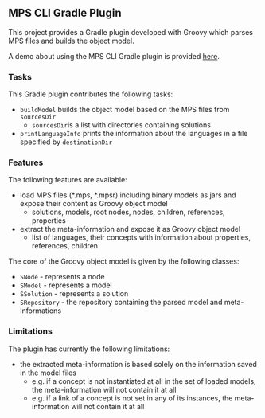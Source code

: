 ## MPS CLI Gradle Plugin

This project provides a Gradle plugin developed with Groovy which parses MPS files and builds the object model.

A demo about using the MPS CLI Gradle plugin is provided [here](../demos/gradle-plugin-use/Readme.md).

### Tasks
This Gradle plugin contributes the following tasks:
- `buildModel` builds the object model based on the MPS files from `sourcesDir` 
  - `sourcesDir`is a list with directories containing solutions
- `printLanguageInfo` prints the information about the languages in a file specified by `destinationDir`

### Features
The following features are available:
- load MPS files (*.mps, *.mpsr) including binary models as jars and expose their content as Groovy object model 
  - solutions, models, root nodes, nodes, children, references, properties
- extract the meta-information and expose it as Groovy object model
  - list of languages, their concepts with information about properties, references, children

The core of the Groovy object model is given by the following classes:
- `SNode` - represents a node
- `SModel` - represents a model
- `SSolution` - represents a solution
- `SRepository` - the repository containing the parsed model and meta-informations

### Limitations
The plugin has currently the following limitations:
- the extracted meta-information is based solely on the information saved in the model files
  - e.g. if a concept is not instantiated at all in the set of loaded models, the meta-information will not contain it at all
  - e.g. if a link of a concept is not set in any of its instances, the meta-information will not contain it at all
